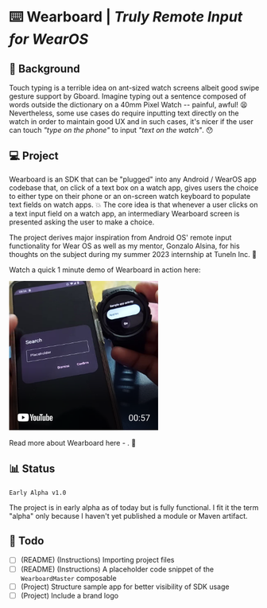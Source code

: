 # :keyboard: Wearboard | _Truly Remote Input for WearOS_

## :speech_balloon: Background

Touch typing is a terrible idea on ant-sized watch screens albeit good swipe gesture support by Gboard. Imagine typing out a sentence composed of words outside the dictionary on a 40mm Pixel Watch -- painful, awful! :tired_face: Nevertheless, some use cases do require inputting text directly on the watch in order to maintain good UX and in such cases, it's nicer if the user can touch *"type on the phone"* to input *"text on the watch"*. :hushed:

## :computer: Project

Wearboard is an SDK that can be "plugged" into any Android / WearOS app codebase that, on click of a text box on a watch app, gives users the choice to either type on their phone or an on-screen watch keyboard to populate text fields on watch apps. :boom: The core idea is that whenever a user clicks on a text input field on a watch app, an intermediary Wearboard screen is presented asking the user to make a choice.

The project derives major inspiration from Android OS' remote input functionality for Wear OS as well as my mentor, Gonzalo Alsina, for his thoughts on the subject during my summer 2023 internship at TuneIn Inc. :tada:

Watch a quick 1 minute demo of Wearboard in action here:

[<img src="./dev/4.png" width=300>](https://youtube.com/shorts/rXEaJjPUv4A?feature=share)

Read more about Wearboard here - . :eyes: 

## :bar_chart: Status

`Early Alpha v1.0`

The project is in early alpha as of today but is fully functional. I fit it the term "alpha" only because I haven't yet published a module or Maven artifact.

## :wrench: Todo

- [ ] (README) (Instructions) Importing project files
- [ ] (README) (Instructions) A placeholder code snippet of the `WearboardMaster` composable
- [ ] (Project) Structure sample app for better visibility of SDK usage
- [ ] (Project) Include a brand logo